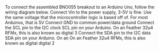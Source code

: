 To connect the assembled BNO055 breakout to an Arduino Uno, follow the wiring diagram below.
Connect Vin to the power supply, 3-5V is fine. Use the same voltage that the microcontroller logic is based off of. For most Arduinos, that is 5V
Connect GND to common power/data ground
Connect the SCL pin to the I2C clock SCL pin on your Arduino. On an Feather 32u4 RFMx, this is also known as digital 3
Connect the SDA pin to the I2C data SDA pin on your Arduino. On an  On an Feather 32u4 RFMx, this is also known as digital digital 2
